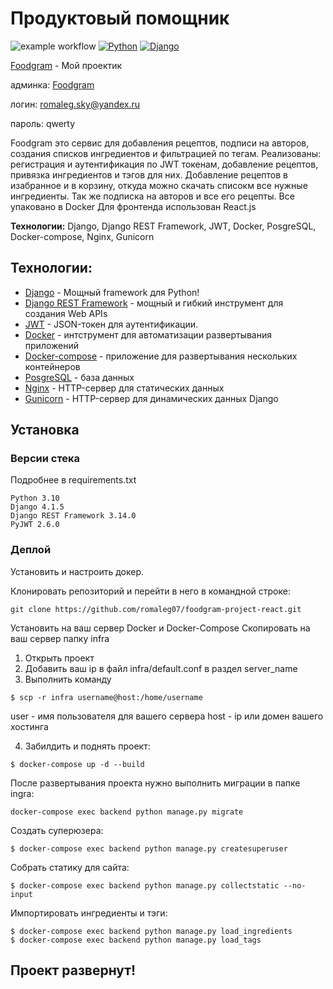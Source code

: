 # Продуктовый помощник
![example workflow](https://github.com/romaleg07/foodgram-project-react/actions/workflows/foodgram_workflow.yml/badge.svg)
[![Python](https://img.shields.io/badge/-Python-464641?style=flat-square&logo=Python)](https://www.python.org/)
[![Django](https://img.shields.io/badge/-Django-464646?style=flat-square&logo=Django)](https://www.djangoproject.com/)

[Foodgram](http://158.160.27.117/) - Мой проектик

админка: [Foodgram](http://158.160.27.117/amin)

логин: romaleg.sky@yandex.ru

пароль: qwerty

Foodgram это сервис для добавления рецептов, подписи на авторов, создания списков ингредиентов и фильтрацией по тегам.
Реализованы: регистрация и аутентификация по JWT токенам, добавление рецептов, привязка ингредиентов и тэгов для них. Добавление рецептов в изабранное и в корзину, откуда можно скачать списокм все нужные ингредиенты. Так же подписка на авторов и все его рецепты.
Все упаковано в Docker
Для фронтенда использован React.js

**Технологии:** Django, Django REST Framework, JWT, Docker, PosgreSQL, Docker-compose, Nginx, Gunicorn

## Технологии:
- [Django](https://www.djangoproject.com/) - Мощный framework для Python!
- [Django REST Framework](https://www.django-rest-framework.org) - мощный и гибкий инструмент для создания Web APIs
- [JWT](https://django-rest-framework-simplejwt.readthedocs.io/en/latest/) - JSON-токен для аутентификации.
- [Docker](https://www.docker.com) - интструмент для автоматизации развертывания приложений
- [Docker-compose](https://docs.docker.com/compose/) - приложение для развертывания нескольких контейнеров
- [PosgreSQL](https://www.postgresql.org) - база данных
- [Nginx](https://nginx.org/) - HTTP-сервер для статических данных
- [Gunicorn](https://gunicorn.org) - HTTP-сервер для динамических данных Django

## Установка

### Версии стека
Подробнее в requirements.txt
```
Python 3.10
Django 4.1.5
Django REST Framework 3.14.0
PyJWT 2.6.0
``` 

### Деплой
Установить и настроить докер.

Клонировать репозиторий и перейти в него в командной строке:
```
git clone https://github.com/romaleg07/foodgram-project-react.git
``` 
Установить на ваш сервер Docker и Docker-Compose 
Скопировать на ваш сервер папку infra
1) Открыть проект
2) Добавить ваш ip в файл infra/default.conf в раздел server_name
3) Выполнить команду 
```
$ scp -r infra username@host:/home/username
``` 
user - имя пользователя для вашего сервера
host - ip или домен вашего хостинга

4) Забилдить и поднять проект:
```
$ docker-compose up -d --build 
``` 
После развертывания проекта нужно выполнить миграции в папке ingra:
```
docker-compose exec backend python manage.py migrate
```
Создать суперюзера:
```
$ docker-compose exec backend python manage.py createsuperuser
```
Собрать статику для сайта:
```
$ docker-compose exec backend python manage.py collectstatic --no-input
```
Импортировать ингредиенты и тэги:
```
$ docker-compose exec backend python manage.py load_ingredients
$ docker-compose exec backend python manage.py load_tags
```


## Проект развернут!
